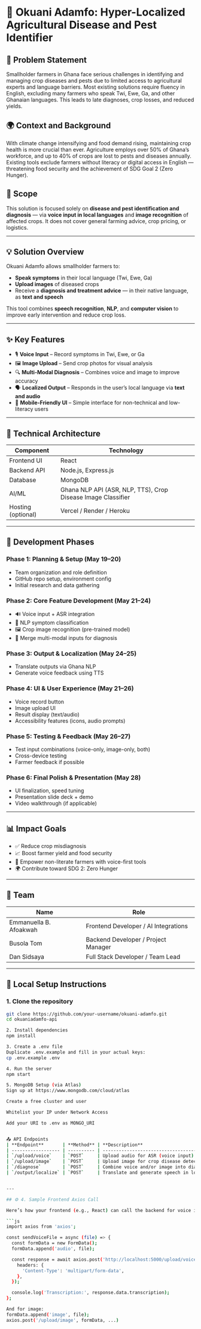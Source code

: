 # 🌱 Okuani Adamfo: Hyper-Localized Agricultural Disease and Pest Identifier

## 📌 Problem Statement

Smallholder farmers in Ghana face serious challenges in identifying and managing crop diseases and pests due to limited access to agricultural experts and language barriers. Most existing solutions require fluency in English, excluding many farmers who speak Twi, Ewe, Ga, and other Ghanaian languages. This leads to late diagnoses, crop losses, and reduced yields.

## 🌍 Context and Background

With climate change intensifying and food demand rising, maintaining crop health is more crucial than ever. Agriculture employs over 50% of Ghana’s workforce, and up to 40% of crops are lost to pests and diseases annually. Existing tools exclude farmers without literacy or digital access in English — threatening food security and the achievement of SDG Goal 2 (Zero Hunger).

## 🎯 Scope

This solution is focused solely on **disease and pest identification and diagnosis** — via **voice input in local languages** and **image recognition** of affected crops. It does not cover general farming advice, crop pricing, or logistics.

---

## 💡 Solution Overview

Okuani Adamfo allows smallholder farmers to:

- **Speak symptoms** in their local language (Twi, Ewe, Ga)
- **Upload images** of diseased crops
- Receive a **diagnosis and treatment advice** — in their native language, as **text and speech**

This tool combines **speech recognition**, **NLP**, and **computer vision** to improve early intervention and reduce crop loss.

---

## ✨ Key Features

- 🎙 **Voice Input** – Record symptoms in Twi, Ewe, or Ga
- 🖼 **Image Upload** – Send crop photos for visual analysis
- 🔍 **Multi-Modal Diagnosis** – Combines voice and image to improve accuracy
- 🗣 **Localized Output** – Responds in the user’s local language via **text and audio**
- 📱 **Mobile-Friendly UI** – Simple interface for non-technical and low-literacy users

---

## 🔬 Technical Architecture

| Component          | Technology                     |
|--------------------|---------------------------------|
| Frontend UI        | React                           |
| Backend API        | Node.js, Express.js             |
| Database           | MongoDB                         |
| AI/ML              | Ghana NLP API (ASR, NLP, TTS), Crop Disease Image Classifier |
| Hosting (optional) | Vercel / Render / Heroku        |

---

## 🚀 Development Phases

### **Phase 1: Planning & Setup (May 19–20)**
- Team organization and role definition
- GitHub repo setup, environment config
- Initial research and data gathering

### **Phase 2: Core Feature Development (May 21–24)**
- 🔊 Voice input + ASR integration
- 🧠 NLP symptom classification
- 🖼 Crop image recognition (pre-trained model)
- 🔗 Merge multi-modal inputs for diagnosis

### **Phase 3: Output & Localization (May 24–25)**
- Translate outputs via Ghana NLP
- Generate voice feedback using TTS

### **Phase 4: UI & User Experience (May 21–26)**
- Voice record button
- Image upload UI
- Result display (text/audio)
- Accessibility features (icons, audio prompts)

### **Phase 5: Testing & Feedback (May 26–27)**
- Test input combinations (voice-only, image-only, both)
- Cross-device testing
- Farmer feedback if possible

### **Phase 6: Final Polish & Presentation (May 28)**
- UI finalization, speed tuning
- Presentation slide deck + demo
- Video walkthrough (if applicable)

---

## 📊 Impact Goals

- ✅ Reduce crop misdiagnosis
- 📈 Boost farmer yield and food security
- 🧠 Empower non-literate farmers with voice-first tools
- 🌍 Contribute toward SDG 2: Zero Hunger

---

## 👥 Team

| Name                  | Role                                 |
|-----------------------|--------------------------------------|
| Emmanuella B. Afoakwah | Frontend Developer / AI Integrations |
| Busola Tom       | Backend Developer / Project Manager |
| Dan Sidsaya           | Full Stack Developer / Team Lead     |

---

## 🔧 Local Setup Instructions

### 1. Clone the repository
```bash
git clone https://github.com/your-username/okuani-adamfo.git
cd okuaniadamfo-api

2. Install dependencies
npm install

3. Create a .env file
Duplicate .env.example and fill in your actual keys:
cp .env.example .env

4. Run the server
npm start

5. MongoDB Setup (via Atlas)
Sign up at https://www.mongodb.com/cloud/atlas

Create a free cluster and user

Whitelist your IP under Network Access

Add your URI to .env as MONGO_URI


📤 API Endpoints
| **Endpoint**       | **Method** | **Description**                                 |
| ------------------ | ---------- | ----------------------------------------------- |
| `/upload/voice`    | `POST`     | Upload audio for ASR (voice input)              |
| `/upload/image`    | `POST`     | Upload image for crop disease detection         |
| `/diagnose`        | `POST`     | Combine voice and/or image into diagnosis       |
| `/output/localize` | `POST`     | Translate and generate speech in local language |


---

## ⚙️ 4. Sample Frontend Axios Call

Here’s how your frontend (e.g., React) can call the backend for voice input:

```js
import axios from 'axios';

const sendVoiceFile = async (file) => {
  const formData = new FormData();
  formData.append('audio', file);

  const response = await axios.post('http://localhost:5000/upload/voice', formData, {
    headers: {
      'Content-Type': 'multipart/form-data',
    },
  });

  console.log('Transcription:', response.data.transcription);
};

And for image:
formData.append('image', file);
axios.post('/upload/image', formData, ...)



